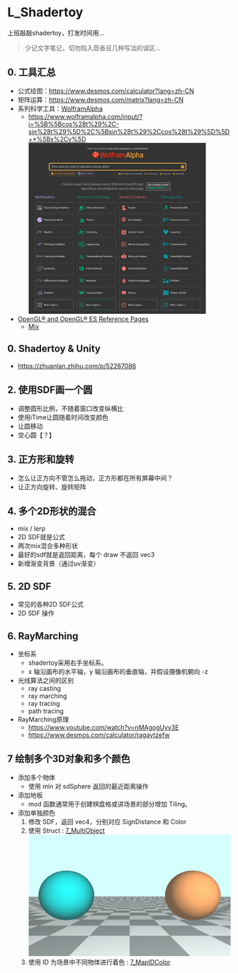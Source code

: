 # L_Shadertoy
上班敲敲shadertoy，打发时间用...

> 少记文字笔记，切勿陷入茴香豆几种写法的误区...

## 0. 工具汇总
- 公式绘图：https://www.desmos.com/calculator?lang=zh-CN
- 矩阵运算：https://www.desmos.com/matrix?lang=zh-CN
- 系列科学工具：[WolframAlpha](https://www.wolframalpha.com/)
    - https://www.wolframalpha.com/input/?i=%5B%5Bcos%28t%29%2C-sin%28t%29%5D%2C%5Bsin%28t%29%2Ccos%28t%29%5D%5D+*%5Bx%2Cy%5D  
        <img src="images/wolframalpha.png" alt="wolframalpha" width="400"/>
- [OpenGL® and OpenGL® ES Reference Pages](https://registry.khronos.org/OpenGL-Refpages/)
    - [Mix](https://registry.khronos.org/OpenGL-Refpages/gl4/html/mix.xhtml)

## 0. Shadertoy & Unity
- https://zhuanlan.zhihu.com/p/52287086


## 2. 使用SDF画一个圆
- 调整圆形比例，不随着窗口改变纵横比
- 使用iTime让圆随着时间改变颜色
- 让圆移动
- 空心圆【？】

## 3. 正方形和旋转
- 怎么让正方向不管怎么拖动，正方形都在所有屏幕中间？
- 让正方向旋转、旋转矩阵

## 4. 多个2D形状的混合
- mix / lerp
- 2D SDF就是公式
- 两次mix混合多种形状
- 最好的sdf就是返回距离，每个 draw 不返回 vec3
- 新增渐变背景（通过uv渐变）

## 5. 2D SDF
- 常见的各种2D SDF公式
- 2D SDF 操作

## 6. RayMarching
- 坐标系
    - shadertoy采用右手坐标系。
    - x 轴沿画布的水平轴，y 轴沿画布的垂直轴，并假设摄像机朝向 -z
- 光线算法之间的区别
    - ray casting
    - ray marching
    - ray tracing
    - path tracing
- RayMarching原理
    - https://www.youtube.com/watch?v=nMAgogUyv3E
    - https://www.desmos.com/calculator/ragaytzefw


## 7 绘制多个3D对象和多个颜色
- 添加多个物体
    - 使用 min 对 sdSphere 返回的最近距离操作
- 添加地板
    - mod 函数通常用于创建棋盘格或讲场景的部分增加 Tiling。
- 添加单独颜色
    1. 修改 SDF，返回 vec4，分别对应 SignDistance 和 Color
    2. 使用 Struct : [7_MultiObject](7_MultiObject.glsl)
    ![images](images/7_MultiObject.png)
    3. 使用 ID 为场景中不同物体进行着色 : [7_MapIDColor](7_MapIDColor.glsl)
